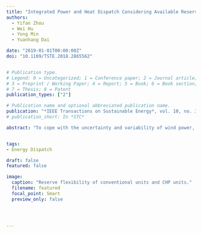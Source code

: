 ```yaml
---
title: "Integrated Power and Heat Dispatch Considering Available Reserve of Combined Heat and Power Units"
authors:
  - Yifan Zhou
  - Wei Hu
  - Yong Min
  - Yuanhang Dai

date: "2019-01-01T00:00:00Z"
doi: "10.1109/TSTE.2018.2865562"


# Publication type.
# Legend: 0 = Uncategorized; 1 = Conference paper; 2 = Journal article;
# 3 = Preprint / Working Paper; 4 = Report; 5 = Book; 6 = Book section;
# 7 = Thesis; 8 = Patent
publication_types: ["2"]

# Publication name and optional abbreviated publication name.
publication: "*IEEE Transactions on Sustainable Energy*, vol. 10, no. 3, pp. 1300-1310"
# publication_short: In *STC*

abstract: "To cope with the uncertainty and variability of wind power, it is important for the power system to maintain adequate reserve capacity. The energy storage ability of the district heating system (DHS) provides considerable flexibility for the combined heat and power (CHP) units, and hence CHP can also participate in reserve capacity service. However, the CHP operation is restricted not only by its power condition, but also by the DHS heating condition, which brings difficulty in quantifying the CHP reserve flexibility. This paper focuses on properly assessing and utilizing the available reserve capacity of the CHP units as well as addressing the DHS heating constraints. The particularity for CHP reserve assessment is first analyzed and summarized as the component-coupling feature and the heating-dependency feature. Based on this, the regulating region method is proposed to describe the heating-restricted reserve capacity of the CHP units. Furthermore, an integrated power and heat dispatch approach is developed which utilizes the regulating region to formulate the available CHP reserve capacity. Finally, the numerical simulation is performed to demonstrate the necessity of precisely assessing the available reserve capacity of the CHP units and the benefit of utilizing this potential reserve flexibility for wind accommodation."


tags:
- Energy Dispatch

draft: false
featured: false

image:
  caption: "Reserve flexibility of conventional units and CHP units."
  filename: featured
  focal_point: Smart
  preview_only: false




---
```



